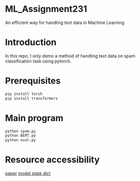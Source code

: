 # ML_Assignment231
An efficient way for handling text data in Machine Learning

# Introduction
In this repo, I only demo a method of handling text data on spam classification task using pytorch.

# Prerequisites
```sh
pip install torch
pip install transformers
```

# Main program
```sh
python spam.py
python BERT.py
python eval.py
```

# Resource accessibility
[paper](https://hcmuteduvn-my.sharepoint.com/:b:/g/personal/quy_leemin_hcmut_edu_vn/EbYNsFCNU6ZGmiDz6jmU9qcBbWSnjJzWXw2630pmCD4wIA?e=IyUyJi)
[model state dict](https://drive.google.com/drive/folders/1oJmhcxM6etUp6w1fRkF6wu50nDboLd2n?usp=sharing)
